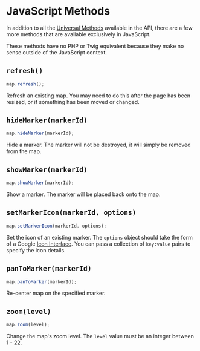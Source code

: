 # JavaScript Methods

In addition to all the [Universal Methods](/maps/universal-methods/) available in the API, there are a few more methods that are available exclusively in JavaScript.

These methods have no PHP or Twig equivalent because they make no sense outside of the JavaScript context.

## `refresh()`

```js
map.refresh();
```

Refresh an existing map. You may need to do this after the page has been resized, or if something has been moved or changed.

## `hideMarker(markerId)`

```js
map.hideMarker(markerId);
```

Hide a marker. The marker will not be destroyed, it will simply be removed from the map.

## `showMarker(markerId)`

```js
map.showMarker(markerId);
```

Show a marker. The marker will be placed back onto the map.

## `setMarkerIcon(markerId, options)`

```js
map.setMarkerIcon(markerId, options);
```

Set the icon of an existing marker. The `options` object should take the form of a Google [Icon Interface](https://developers.google.com/maps/documentation/javascript/reference/marker#Icon). You can pass a collection of `key:value` pairs to specify the icon details.

## `panToMarker(markerId)`

```js
map.panToMarker(markerId);
```

Re-center map on the specified marker.

## `zoom(level)`

```js
map.zoom(level);
```

Change the map's zoom level. The `level` value must be an integer between 1 - 22.
